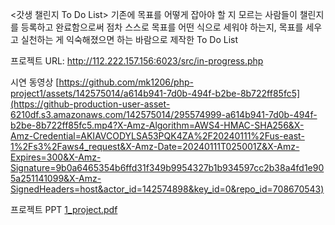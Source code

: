 <갓생 챌린지 To Do List> 기존에 목표를 어떻게 잡아야 할 지 모르는 사람들이 챌린지를 등록하고 완료함으로써 점차 스스로 목표를 어떤 식으로 세워야 하는지, 목표를 세우고 실천하는 게 익숙해졌으면 하는 바람으로 제작한 To Do List

프로젝트 URL: http://112.222.157.156:6023/src/in-progress.php

시연 동영상 [https://github.com/mk1206/php-project1/assets/142575014/a614b941-7d0b-494f-b2be-8b722ff85fc5](https://github-production-user-asset-6210df.s3.amazonaws.com/142575014/295574999-a614b941-7d0b-494f-b2be-8b722ff85fc5.mp4?X-Amz-Algorithm=AWS4-HMAC-SHA256&X-Amz-Credential=AKIAVCODYLSA53PQK4ZA%2F20240111%2Fus-east-1%2Fs3%2Faws4_request&X-Amz-Date=20240111T025001Z&X-Amz-Expires=300&X-Amz-Signature=9b0a6465354b6ffd31f349b9954327b1b934597cc2b38a4fd1e905a251141099&X-Amz-SignedHeaders=host&actor_id=142574898&key_id=0&repo_id=708670543)

프로젝트 PPT [1_project.pdf](https://github.com/mk1206/php-project1/files/13912819/1_project.pdf)


